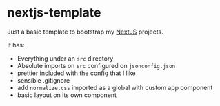 # nextjs-template

Just a basic template to bootstrap my [NextJS](https://nextjs.org/) projects.

It has:
- Everything under an `src` directory
- Absolute imports on `src` configured on `jsonconfig.json`
- prettier included with the config that I like
- sensible .gitignore
- add `normalize.css` imported as a global with custom app component
- basic layout on its own component
